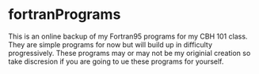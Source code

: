 # fortranPrograms
This is an online backup of my Fortran95 programs for my CBH 101 class. They are simple programs for now but will build up in difficulty progressively. These programs may or may not be my originial creation so take discresion if you are going to ue these programs for yourself.
